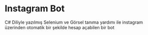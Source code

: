 # Instagram Bot
 C# Diliyle yazılmış Selenium ve Görsel tanıma yardımı ile instagram üzerinden otomatik bir şekilde hesap açabilen bir bot
